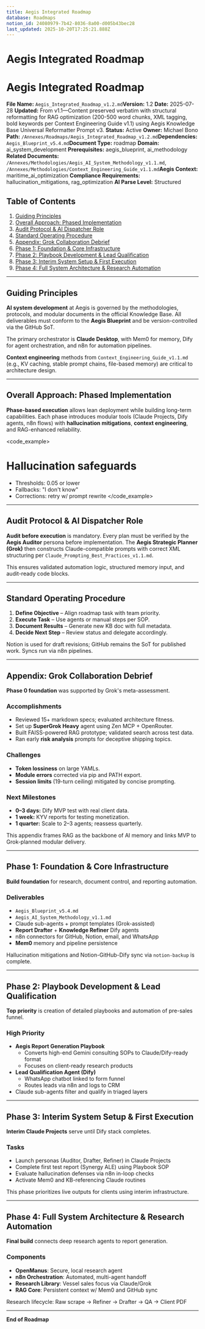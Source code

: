 ```yaml
---
title: Aegis Integrated Roadmap
database: Roadmaps
notion_id: 24080979-7b42-8036-8a00-d005b43bec28
last_updated: 2025-10-20T17:25:21.888Z
---
```


# Aegis Integrated Roadmap


# Aegis Integrated Roadmap


**File Name:** `Aegis_Integrated_Roadmap_v1.2.md`**Version:** 1.2
**Date:** 2025-07-28
**Updated:** From v1.1—Content preserved verbatim with structural reformatting for RAG optimization (200-500 word chunks, XML tagging, bold keywords per Context Engineering Guide v1.1) using Aegis Knowledge Base Universal Reformatter Prompt v3.
**Status:** Active
**Owner:** Michael Bono
**Path:** `/Annexes/Roadmaps/Aegis_Integrated_Roadmap_v1.2.md`**Dependencies:** `Aegis_Blueprint_v5.4.md`**Document Type:** roadmap
**Domain:** ai\_system\_development
**Prerequisites:** aegis\_blueprint, ai\_methodology
**Related Documents:** `/Annexes/Methodologies/Aegis_AI_System_Methodology_v1.1.md`, `/Annexes/Methodologies/Context_Engineering_Guide_v1.1.md`**Aegis Context:** maritime\_ai\_optimization
**Compliance Requirements:** hallucination\_mitigations, rag\_optimization
**AI Parse Level:** Structured


## Table of Contents

1. [Guiding Principles](https://www.notion.so/238809797b4280679808c1a4da8fcd2c?v=238809797b4280ecba64000cf23acdfa&p=240809797b4280368a00d005b43bec28&pm=s#guiding-principles)
2. [Overall Approach: Phased Implementation](https://www.notion.so/238809797b4280679808c1a4da8fcd2c?v=238809797b4280ecba64000cf23acdfa&p=240809797b4280368a00d005b43bec28&pm=s#overall-approach-phased-implementation)
3. [Audit Protocol & AI Dispatcher Role](https://www.notion.so/238809797b4280679808c1a4da8fcd2c?v=238809797b4280ecba64000cf23acdfa&p=240809797b4280368a00d005b43bec28&pm=s#audit-protocol--ai-dispatcher-role)
4. [Standard Operating Procedure](https://www.notion.so/238809797b4280679808c1a4da8fcd2c?v=238809797b4280ecba64000cf23acdfa&p=240809797b4280368a00d005b43bec28&pm=s#standard-operating-procedure)
5. [Appendix: Grok Collaboration Debrief](https://www.notion.so/238809797b4280679808c1a4da8fcd2c?v=238809797b4280ecba64000cf23acdfa&p=240809797b4280368a00d005b43bec28&pm=s#appendix-grok-collaboration-debrief)
6. [Phase 1: Foundation & Core Infrastructure](https://www.notion.so/238809797b4280679808c1a4da8fcd2c?v=238809797b4280ecba64000cf23acdfa&p=240809797b4280368a00d005b43bec28&pm=s#phase-1-foundation--core-infrastructure)
7. [Phase 2: Playbook Development & Lead Qualification](https://www.notion.so/238809797b4280679808c1a4da8fcd2c?v=238809797b4280ecba64000cf23acdfa&p=240809797b4280368a00d005b43bec28&pm=s#phase-2-playbook-development--lead-qualification)
8. [Phase 3: Interim System Setup & First Execution](https://www.notion.so/238809797b4280679808c1a4da8fcd2c?v=238809797b4280ecba64000cf23acdfa&p=240809797b4280368a00d005b43bec28&pm=s#phase-3-interim-system-setup--first-execution)
9. [Phase 4: Full System Architecture & Research Automation](https://www.notion.so/238809797b4280679808c1a4da8fcd2c?v=238809797b4280ecba64000cf23acdfa&p=240809797b4280368a00d005b43bec28&pm=s#phase-4-full-system-architecture--research-automation)

---


## Guiding Principles


**AI system development** at Aegis is governed by the methodologies, protocols, and modular documents in the official Knowledge Base. All deliverables must conform to the **Aegis Blueprint** and be version-controlled via the GitHub SoT.


<important>


The primary orchestrator is **Claude Desktop**, with Mem0 for memory, Dify for agent orchestration, and n8n for automation pipelines.


</important>


**Context engineering** methods from `Context_Engineering_Guide_v1.1.md` (e.g., KV caching, stable prompt chains, file-based memory) are critical to architecture design.


---


## Overall Approach: Phased Implementation


**Phase-based execution** allows lean deployment while building long-term capabilities. Each phase introduces modular tools (Claude Projects, Dify agents, n8n flows) with **hallucination mitigations**, **context engineering**, and RAG-enhanced reliability.


\<code\_example>


# Hallucination safeguards

- Thresholds: 0.05 or lower
- Fallbacks: "I don't know"
- Corrections: retry w/ prompt rewrite
\</code\_example>

---


## Audit Protocol & AI Dispatcher Role


**Audit before execution** is mandatory. Every plan must be verified by the **Aegis Auditor** persona before implementation. The **Aegis Strategic Planner (Grok)** then constructs Claude-compatible prompts with correct XML structuring per `Claude_Prompting_Best_Practices_v1.1.md`.


<thinking>


This ensures validated automation logic, structured memory input, and audit-ready code blocks.


</thinking>


---


## Standard Operating Procedure

1. **Define Objective** – Align roadmap task with team priority.
2. **Execute Task** – Use agents or manual steps per SOP.
3. **Document Results** – Generate new KB doc with full metadata.
4. **Decide Next Step** – Review status and delegate accordingly.

<important>


Notion is used for draft revisions; GitHub remains the SoT for published work. Syncs run via n8n pipelines.


</important>


---


## Appendix: Grok Collaboration Debrief


**Phase 0 foundation** was supported by Grok's meta-assessment.


### Accomplishments

- Reviewed 15+ markdown specs; evaluated architecture fitness.
- Set up **SuperGrok Heavy** agent using Zen MCP + OpenRouter.
- Built FAISS-powered RAG prototype; validated search across test data.
- Ran early **risk analysis** prompts for deceptive shipping topics.

### Challenges

- **Token lossiness** on large YAMLs.
- **Module errors** corrected via pip and PATH export.
- **Session limits** (19-turn ceiling) mitigated by concise prompting.

### Next Milestones

- **0–3 days:** Dify MVP test with real client data.
- **1 week:** KYV reports for testing monetization.
- **1 quarter:** Scale to 2–3 agents; reassess quarterly.

<example>


This appendix frames RAG as the backbone of AI memory and links MVP to Grok-planned modular delivery.


</example>


---


## Phase 1: Foundation & Core Infrastructure


**Build foundation** for research, document control, and reporting automation.


### Deliverables

- `Aegis_Blueprint_v5.4.md`
- `Aegis_AI_System_Methodology_v1.1.md`
- Claude sub-agents + prompt templates (Grok-assisted)
- **Report Drafter** + **Knowledge Refiner** Dify agents
- n8n connectors for GitHub, Notion, email, and WhatsApp
- **Mem0** memory and pipeline persistence

<important>


Hallucination mitigations and Notion-GitHub-Dify sync via `notion-backup` is complete.


</important>


---


## Phase 2: Playbook Development & Lead Qualification


**Top priority** is creation of detailed playbooks and automation of pre-sales funnel.


### High Priority

- **Aegis Report Generation Playbook**
    - Converts high-end Gemini consulting SOPs to Claude/Dify-ready format
    - Focuses on client-ready research products
- **Lead Qualification Agent (Dify)**
    - WhatsApp chatbot linked to form funnel
    - Routes leads via n8n and logs to CRM
- Claude sub-agents filter and qualify in triaged layers

---


## Phase 3: Interim System Setup & First Execution


**Interim Claude Projects** serve until Dify stack completes.


### Tasks

- Launch personas (Auditor, Drafter, Refiner) in Claude Projects
- Complete first test report (Synergy ALE) using Playbook SOP
- Evaluate hallucination defenses via n8n in-loop checks
- Activate Mem0 and KB-referencing Claude routines

<context>


This phase prioritizes live outputs for clients using interim infrastructure.


</context>


---


## Phase 4: Full System Architecture & Research Automation


**Final build** connects deep research agents to report generation.


### Components

- **OpenManus**: Secure, local research agent
- **n8n Orchestration**: Automated, multi-agent handoff
- **Research Library**: Vessel sales focus via Claude/Grok
- **RAG Core**: Persistent context w/ Mem0 and GitHub sync

<thinking>


Research lifecycle: Raw scrape → Refiner → Drafter → QA → Client PDF


</thinking>


---


**End of Roadmap**

